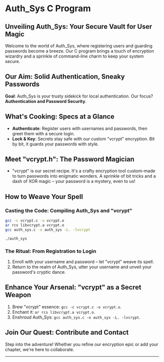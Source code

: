 
# Auth_Sys C Program

## Unveiling Auth_Sys: Your Secure Vault for User Magic

Welcome to the world of Auth_Sys, where registering users and guarding passwords become a breeze. Our C program brings a touch of encryption wizardry and a sprinkle of command-line charm to keep your system secure.

## Our Aim: Solid Authentication, Sneaky Passwords

**Goal**: Auth_Sys is your trusty sidekick for local authentication. Our focus? **Authentication and Password Security**. 

## What's Cooking: Specs at a Glance

- **Authenticate**: Register users with usernames and passwords, then greet them with a secure login.
- **Lock & Key**: Secrets stay safe with our custom "vcrypt" encryption. Bit by bit, it guards your passwords with style.

## Meet "vcrypt.h": The Password Magician

- "vcrypt" is our secret recipe. It's a crafty encryption tool custom-made to turn passwords into enigmatic wonders. A sprinkle of bit tricks and a dash of XOR magic – your password is a mystery, even to us!

## How to Weave Your Spell

### Casting the Code: Compiling Auth_Sys and "vcrypt"

```bash
gcc -c vcrypt.c -o vcrypt.o
ar rcs libvcrypt.a vcrypt.o
gcc auth_sys.c -o auth_sys -L. -lvcrypt

./auth_sys
```

### The Ritual: From Registration to Login

1. Enroll with your username and password – let "vcrypt" weave its spell.
2. Return to the realm of Auth_Sys, utter your username and unveil your password's cryptic dance.

## Enhance Your Arsenal: "vcrypt" as a Secret Weapon

1. Brew "vcrypt" essence: `gcc -c vcrypt.c -o vcrypt.o`.
2. Enchant it: `ar rcs libvcrypt.a vcrypt.o`.
3. Enshroud Auth_Sys: `gcc auth_sys.c -o auth_sys -L. -lvcrypt`.

## Join Our Quest: Contribute and Contact

Step into the adventure! Whether you refine our encryption epic or add your chapter, we're here to collaborate.

---


